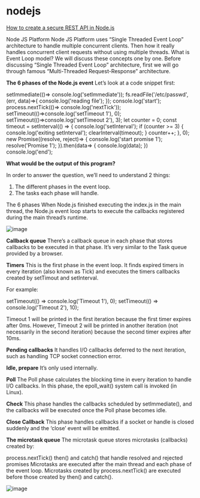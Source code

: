 # nodejs


[How to create a secure REST API in Node.js](https://www.turing.com/kb/build-secure-rest-api-in-nodejs)

Node JS Platform
Node JS Platform uses “Single Threaded Event Loop” architecture to handle multiple concurrent clients. 
Then how it really handles concurrent client requests without using multiple threads. What is Event Loop model? We will discuss these concepts one by one. 
Before discussing “Single Threaded Event Loop” architecture, first we will go through famous “Multi-Threaded Request-Response” architecture.


**The 6 phases of the Node.js event**
Let’s look at a code snippet first:


setImmediate(()=> console.log('setImmediate'));
fs.readFile('/etc/passwd',(err, data)=>{
  console.log('reading file');
}); 
console.log('start');
process.nextTick(()=> console.log('nextTick'));
setTimeout(()=>console.log('setTimeout 1'), 0);
setTimeout(()=>console.log('setTimeout 2'), 3);
let counter = 0;
const timeout = setInterval(() => {
    console.log('setInterval');
    if (counter >= 3) {
        console.log('exiting setInterval');
        clearInterval(timeout);
    }
    counter++;
}, 0);
new Promise((resolve, reject)=> {
  console.log('start promise 1');
  resolve('Promise 1');
}).then(data=> {
  console.log(data);
})
console.log('end');


**What would be the output of this program?**

In order to answer the question, we’ll need to understand 2 things:

1. The different phases in the event loop.
2. The tasks each phase will handle.

The 6 phases
When Node.js finished executing the index.js in the main thread, the Node.js event loop starts to execute the callbacks registered during the main thread’s runtime.

![image](https://github.com/shridharssg/nodejs/assets/139750756/9bff4dab-8d5a-43a1-aa30-908803ca2e47)


**Callback queue**
There’s a callback queue in each phase that stores callbacks to be executed in that phase. It’s very similar to the Task queue provided by a browser.

**Timers**
This is the first phase in the event loop. It finds expired timers in every iteration (also known as Tick) and executes the timers callbacks created by setTimout and setInterval.

For example:

setTimeout(() => console.log('Timeout 1'), 0);
setTimeout(() => console.log('Timeout 2'), 10);

Timeout 1 will be printed in the first iteration because the first timer expires after 0ms. 
However, Timeout 2 will be printed in another iteration (not necessarily in the second iteration) because the second timer expires after 10ms.

**Pending callbacks**
It handles I/O callbacks deferred to the next iteration, such as handling TCP socket connection error.

**Idle, prepare**
It’s only used internally.

**Poll**
The Poll phase calculates the blocking time in every iteration to handle I/O callbacks. In this phase, the epoll_wait() system call is invoked (in Linux).

**Check**
This phase handles the callbacks scheduled by setImmediate(), and the callbacks will be executed once the Poll phase becomes idle.

**Close Callback**
This phase handles callbacks if a socket or handle is closed suddenly and the ‘close’ event will be emitted.

**The microtask queue**
The microtask queue stores microtasks (callbacks) created by:

process.nextTick()
then() and catch() that handle resolved and rejected promises
Microtasks are executed after the main thread and each phase of the event loop. Microtasks created by process.nextTick() are executed before those created by then() and catch().

![image](https://github.com/shridharssg/nodejs/assets/139750756/5dfe59cb-406e-4c66-8a3e-44091a5c9cf0)
